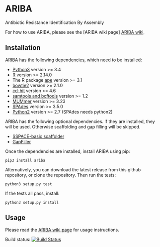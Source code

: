 ARIBA
=====

Antibiotic Resistance Identification By Assembly

For how to use ARIBA, please see the [ARIBA wiki page] [ARIBA wiki].



Installation
------------

ARIBA has the following dependencies, which need to be installed:
  * [Python3][python] version >= 3.4
  * [R][r] version >= 2.14.0
  * The R package [ape][ape] version >= 3.1
  * [bowtie2][Bowtie2] version >= 2.1.0
  * [cd-hit][cdhit] version >= 4.6
  * [samtools and bcftools][samtools]  version >= 1.2
  * [MUMmer][mummer] version >= 3.23
  * [SPAdes][spades] version >= 3.5.0
  * [Python2][python] version >= 2.7 (SPAdes needs python2)


ARIBA has the following optional dependencies. If they are installed,
they will be used. Otherwise scaffolding and gap filling will be
skipped.
  * [SSPACE-basic scaffolder][sspace]
  * [GapFiller][gapfiller]

Once the dependencies are installed, install ARIBA using pip:

    pip3 install ariba

Alternatively, you can download the latest release from this github repository,
or clone the repository. Then run the tests:

    python3 setup.py test

If the tests all pass, install:

    python3 setup.py install


Usage
-----

Please read the [ARIBA wiki page][ARIBA wiki] for usage instructions.



Build status: [![Build Status](https://travis-ci.org/sanger-pathogens/ariba.svg?branch=master)](https://travis-ci.org/sanger-pathogens/ariba)


  [bowtie2]: http://bowtie-bio.sourceforge.net/bowtie2/index.shtml
  [cdhit]: http://weizhongli-lab.org/cd-hit/
  [ARIBA wiki]: https://github.com/sanger-pathogens/ariba/wiki
  [gapfiller]: http://www.baseclear.com/genomics/bioinformatics/basetools/gapfiller
  [mummer]: http://mummer.sourceforge.net/
  [samtools]: http://www.htslib.org/
  [spades]: http://bioinf.spbau.ru/spades
  [sspace]: http://www.baseclear.com/genomics/bioinformatics/basetools/SSPACE
  [ape]: https://cran.r-project.org/web/packages/ape/index.html
  [r]: https://www.r-project.org/
  [python]: https://www.python.org/


